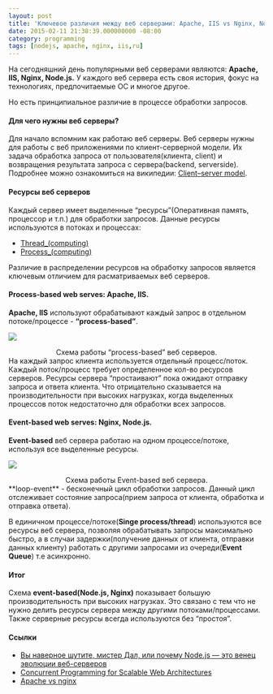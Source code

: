 ```yaml
---
layout: post
title: 'Ключевое различия между веб серверами: Apache, IIS vs Nginx, Node.js'
date: 2015-02-11 21:38:39.000000000 -08:00
category: programming
tags: [nodejs, apache, nginx, iis,ru]
---
```

На сегодняшний день популярными веб серверами являются: **Apache, IIS, Nginx, Node.js.** У каждого веб сервера есть своя история, фокус на технологиях, предпочитаемые ОС и многое другое.

Но есть принципиальное различие в процессе обработки запросов.

#### Для чего нужны веб серверы?

Для начало вспомним как работаю веб серверы. Веб серверы нужны для работы с веб приложениями по клиент-серверной модели. Их задача обработка запроса от пользователя(клиента, client) и возвращения результата запроса с сервера(backend, serverside). Подробнее можно ознакомиться на википедии: [Client–server model].

#### Ресурсы веб серверов

Каждый сервер имеет выделенные “ресурсы”(Оперативная память, процессор и т.п.) для обработки запросов. Данные ресурсы используются в потоках и процессах:

-   [Thread\_(computing)]
-   [Process\_(computing)]

Различие в распределении ресурсов на обработку запросов является ключевым отличием для расматриваемых веб серверов.

  [Client–server model]: http://en.wikipedia.org/wiki/Client%E2%80%93server_model
  [Thread\_(computing)]: http://en.wikipedia.org/wiki/Thread_(computing)
  [Process\_(computing)]: http://en.wikipedia.org/wiki/Process_(computing)
#### Process-based web serves: Apache, IIS.

**Apache, IIS** используют обрабатывают каждый запрос в отдельном потоке/процессе - **“process-based”**.

![](../../../../assets/img/process-based-server-2.png)
<center>
Схема работы “process-based” веб серверов.

</center>
На каждый запрос клиента используется отдельный процесс/поток. Каждый поток/процесс требует определенное кол-во ресурсов серверов. Ресурсы сервера “простаивают” пока ожидают отправку запроса и ответа клиента. Что отрицательно сказывается на производительности при высоких нагрузках, когда выделенных процессов поток недостаточно для обработки всех запросов.

#### Event-based web serves: Nginx, Node.js.

**Event-based** веб сервера работаю на одном процессе/потоке, используя все выделенные ресурсы.


![](../../../../assets/img/event-based-server-3.png)
<center>
Схема работы Event-based веб сервера.

</center>
**loop-event** - бесконечный цикл обработки запросов. Данный цикл отслеживает состояние запроса(прием запроса от клиента, обработка и отправка ответа).

В единичном процессе/потоке(**Singe process/thread**) используются все ресурсы веб сервера, позволяя обрабатывать запросы максимально быстро, а в случаи задержки(получение данных от клиента, отправки данных клиенту) работать с другими запросами из очереди(**Event Queue**) т.е асинхронно.

#### Итог

Схема **event-based(Node.js, Nginx)** показывает большую производительность при высоких нагрузках. Это связано с тем что не нужно делить ресурсы сервера между другими потоками/процессами. Также серверные ресурсы всегда используются без “простоя”.

#### Ссылки

-   [Вы наверное шутите, мистер Дал, или почему Node.js — это венец эволюции веб-серверов]
-   [Concurrent Programming for Scalable Web Architectures]
-   [Apache vs nginx]

  [Вы наверное шутите, мистер Дал, или почему Node.js — это венец эволюции веб-серверов]: http://habrahabr.ru/post/108241/
  [Concurrent Programming for Scalable Web Architectures]: http://berb.github.io/diploma-thesis/original/042_serverarch.html#42
  [Apache vs nginx]: http://www.wikivs.com/wiki/apache_vs_nginx
